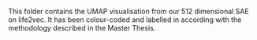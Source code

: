 This folder contains the UMAP visualisation from our 512 dimensional SAE on life2vec. It has been colour-coded and labelled in according with the methodology described in the Master Thesis.
